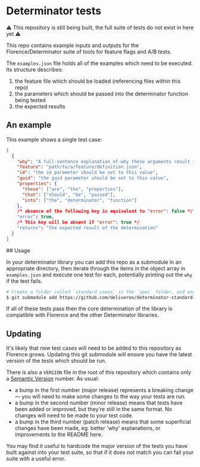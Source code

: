 # Determinator tests

⚠️ This repository is still being built, the full suite of tests do not exist in here yet ⚠️

This repo contains example inputs and outputs for the Florence/Determinator suite of tools for feature flags and A/B tests.

The `examples.json` file holds all of the examples which need to be executed. Its structure describes:

1. the feature file which should be loaded (referencing files within this repo)
2. the parameters which should be passed into the determinator function being tested
3. the expected results

## An example

This example shows a single test case:

```json
[
  {
    "why": "A full-sentence explanation of why these arguments result in the specified response.",
    "feature": "path/to/a/feature/definition.json",
    "id": "the id parameter should be set to this value",
    "guid": "the guid parameter should be set to this value",
    "properties": {
      "these": ["are", "the", "properties"],
      "that": ["should", "be", "passed"],
      "into": ["the", "determinator", "function"]
    },
    /* absence of the following key is equivalent to "error": false */
    "error": true,
    /* This key will be absent if "error": true */
    "returns": "the expected result of the determination"
  }
]
```

## Usage

In your determinator library you can add this repo as a submodule in an appropriate directory, then iterate through the items in the object array in `examples.json` and execute one test for each, potentially printing out the `why` if the test fails.

```bash
# Create a folder called `standard_cases` in the `spec` folder, and ensure it has the contents of this repo in it:
$ git submodule add https://github.com/deliveroo/determinator-standard-tests spec/standard_cases
```

If all of these tests pass then the core determination of the library is compatible with Florence and the other Determinator libraries.

## Updating

It's likely that new test cases will need to be added to this repository as Florence grows. Updating this git submodule will ensure you have the latest version of the tests which should be run.

There is also a `VERSION` file in the root of this repository which contains only a [Semantic Version](https://semver.org) number. As usual:

- a bump in the first number (major release) represents a breaking change — you will need to make some changes to the way your tests are run.
- a bump in the second number (minor release) means that tests have been added or improved, but they're still in the same format. No changes will need to be made to your test code.
- a bump in the third number (patch release) means that some superficial changes have been made, eg. better 'why' explanations, or improvements to the README here.

You may find it useful to hardcode the major version of the tests you have built against into your test suite, so that if it does not match you can fail your suite with a useful error.
